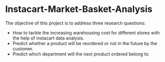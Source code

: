 # Instacart-Market-Basket-Analysis

The objective of this project is to address three research questions:

- How to tackle the increasing warehousing cost for different stores with the help of instacart data analysis.
- Predict whether a product will be reordered or not in the future by the customer.
- Predict which department will the next product ordered belong to.
